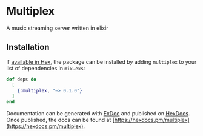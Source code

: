# Multiplex

A music streaming server written in elixir

## Installation

If [available in Hex](https://hex.pm/docs/publish), the package can be installed
by adding `multiplex` to your list of dependencies in `mix.exs`:

```elixir
def deps do
  [
    {:multiplex, "~> 0.1.0"}
  ]
end
```

Documentation can be generated with [ExDoc](https://github.com/elixir-lang/ex_doc)
and published on [HexDocs](https://hexdocs.pm). Once published, the docs can
be found at [https://hexdocs.pm/multiplex](https://hexdocs.pm/multiplex).

